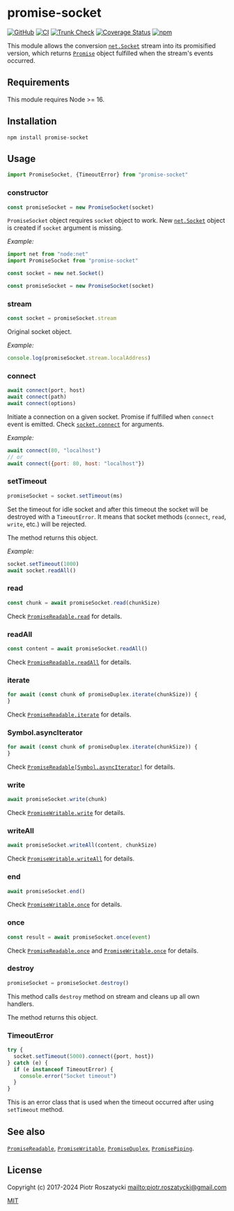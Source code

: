 # promise-socket

<!-- markdownlint-disable MD013 -->

[![GitHub](https://img.shields.io/github/v/release/dex4er/js-promise-socket?display_name=tag&sort=semver)](https://github.com/dex4er/js-promise-socket)
[![CI](https://github.com/dex4er/js-promise-socket/actions/workflows/ci.yaml/badge.svg)](https://github.com/dex4er/js-promise-socket/actions/workflows/ci.yaml)
[![Trunk Check](https://github.com/dex4er/js-promise-socket/actions/workflows/trunk.yaml/badge.svg)](https://github.com/dex4er/js-promise-socket/actions/workflows/trunk.yaml)
[![Coverage Status](https://coveralls.io/repos/github/dex4er/js-promise-socket/badge.svg)](https://coveralls.io/github/dex4er/js-promise-socket)
[![npm](https://img.shields.io/npm/v/promise-socket.svg)](https://www.npmjs.com/package/promise-socket)

<!-- markdownlint-enable MD013 -->

This module allows the conversion
[`net.Socket`](https://nodejs.org/api/net.html#net_class_net_socket) stream
into its promisified version, which returns
[`Promise`](https://developer.mozilla.org/en-US/docs/Web/JavaScript/Reference/Global_Objects/Promise)
object fulfilled when the stream's events occurred.

## Requirements

This module requires Node >= 16.

## Installation

```shell
npm install promise-socket
```

## Usage

```js
import PromiseSocket, {TimeoutError} from "promise-socket"
```

### constructor

```js
const promiseSocket = new PromiseSocket(socket)
```

`PromiseSocket` object requires `socket` object to work. New
[`net.Socket`](https://nodejs.org/api/net.html#net_new_net_socket_options)
object is created if `socket` argument is missing.

_Example:_

```js
import net from "node:net"
import PromiseSocket from "promise-socket"

const socket = new net.Socket()

const promiseSocket = new PromiseSocket(socket)
```

### stream

```js
const socket = promiseSocket.stream
```

Original socket object.

_Example:_

```js
console.log(promiseSocket.stream.localAddress)
```

### connect

```js
await connect(port, host)
await connect(path)
await connect(options)
```

Initiate a connection on a given socket. Promise if fulfilled when `connect`
event is emitted. Check
[`socket.connect`](https://nodejs.org/api/net.html#net_socket_connect) for
arguments.

_Example:_

```js
await connect(80, "localhost")
// or
await connect({port: 80, host: "localhost"})
```

### setTimeout

```js
promiseSocket = socket.setTimeout(ms)
```

Set the timeout for idle socket and after this timeout the socket will be
destroyed with a `TimeoutError`. It means that socket methods (`connect`,
`read`, `write`, etc.) will be rejected.

The method returns this object.

_Example:_

```js
socket.setTimeout(1000)
await socket.readAll()
```

### read

```js
const chunk = await promiseSocket.read(chunkSize)
```

Check
[`PromiseReadable.read`](https://www.npmjs.com/package/promise-readable#read)
for details.

### readAll

```js
const content = await promiseSocket.readAll()
```

Check
[`PromiseReadable.readAll`](https://www.npmjs.com/package/promise-readable#readall)
for details.

### iterate

```js
for await (const chunk of promiseDuplex.iterate(chunkSize)) {
}
```

Check
[`PromiseReadable.iterate`](https://www.npmjs.com/package/promise-readable#iterate)
for details.

### Symbol.asyncIterator

```js
for await (const chunk of promiseDuplex.iterate(chunkSize)) {
}
```

Check
[`PromiseReadable[Symbol.asyncIterator]`](https://www.npmjs.com/package/promise-readable#symbolasynciterator)
for details.

### write

```js
await promiseSocket.write(chunk)
```

Check
[`PromiseWritable.write`](https://www.npmjs.com/package/promise-writable#write)
for details.

### writeAll

```js
await promiseSocket.writeAll(content, chunkSize)
```

Check
[`PromiseWritable.writeAll`](https://www.npmjs.com/package/promise-writable#writeall)
for details.

### end

```js
await promiseSocket.end()
```

Check
[`PromiseWritable.once`](https://www.npmjs.com/package/promise-writable#end)
for details.

### once

```js
const result = await promiseSocket.once(event)
```

Check
[`PromiseReadable.once`](https://www.npmjs.com/package/promise-readable#once)
and
[`PromiseWritable.once`](https://www.npmjs.com/package/promise-writable#once)
for details.

### destroy

```js
promiseSocket = promiseSocket.destroy()
```

This method calls `destroy` method on stream and cleans up all own handlers.

The method returns this object.

### TimeoutError

```js
try {
  socket.setTimeout(5000).connect({port, host})
} catch (e) {
  if (e instanceof TimeoutError) {
    console.error("Socket timeout")
  }
}
```

This is an error class that is used when the timeout occurred after using
`setTimeout` method.

## See also

[`PromiseReadable`](https://www.npmjs.com/package/promise-readablee),
[`PromiseWritable`](https://www.npmjs.com/package/promise-writable),
[`PromiseDuplex`](https://www.npmjs.com/package/promise-duplex),
[`PromisePiping`](https://www.npmjs.com/package/promise-piping).

## License

Copyright (c) 2017-2024 Piotr Roszatycki <mailto:piotr.roszatycki@gmail.com>

[MIT](https://opensource.org/licenses/MIT)
